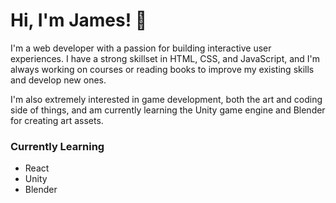 # Hi, I'm James! 👋
I'm a web developer with a passion for building interactive user experiences. I have a strong skillset in HTML, CSS, and JavaScript, and I'm always working on courses or reading books to improve my existing skills and develop new ones.

I'm also extremely interested in game development, both the art and coding side of things, and am currently learning the Unity game engine and Blender for creating art assets.

### Currently Learning
- React
- Unity
- Blender

<!---
Kalebur/Kalebur is a ✨ special ✨ repository because its `README.md` (this file) appears on your GitHub profile.
You can click the Preview link to take a look at your changes.
--->
